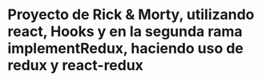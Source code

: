 # Proyecto de Rick & Morty, utilizando react, Hooks y en la segunda rama implementRedux, haciendo uso de redux y react-redux
